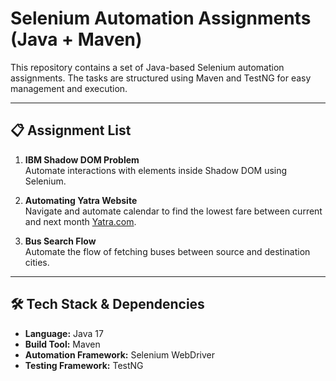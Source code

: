 # Selenium Automation Assignments (Java + Maven)

This repository contains a set of Java-based Selenium automation assignments. The tasks are structured using Maven and TestNG for easy management and execution.

---

## 📋 Assignment List

1. **IBM Shadow DOM Problem**  
   Automate interactions with elements inside Shadow DOM using Selenium.

2. **Automating Yatra Website**  
   Navigate and automate calendar to find the lowest fare between current and next month [Yatra.com](https://www.yatra.com).

3. **Bus Search Flow**  
   Automate the flow of fetching buses between source and destination cities.

---

## 🛠️ Tech Stack & Dependencies

- **Language:** Java 17
- **Build Tool:** Maven
- **Automation Framework:** Selenium WebDriver
- **Testing Framework:** TestNG
